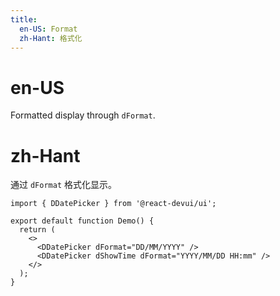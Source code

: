 ```yaml
---
title:
  en-US: Format
  zh-Hant: 格式化
---
```


# en-US

Formatted display through `dFormat`.

# zh-Hant

通过 `dFormat` 格式化显示。

```tsx
import { DDatePicker } from '@react-devui/ui';

export default function Demo() {
  return (
    <>
      <DDatePicker dFormat="DD/MM/YYYY" />
      <DDatePicker dShowTime dFormat="YYYY/MM/DD HH:mm" />
    </>
  );
}
```
